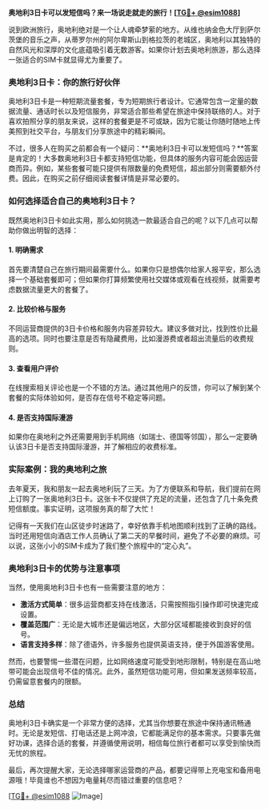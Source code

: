 **奥地利3日卡可以发短信吗？来一场说走就走的旅行！[[TG💪+ @esim1088](https://t.me/s/esim1088)]**

说到欧洲旅行，奥地利绝对是一个让人魂牵梦萦的地方。从维也纳金色大厅到萨尔茨堡的音乐之声，从蒂罗尔州的阿尔卑斯山到格拉茨的老城区，奥地利以其独特的自然风光和深厚的文化底蕴吸引着无数游客。如果你计划去奥地利旅游，那么选择一张适合的SIM卡就显得尤为重要了。

### 奥地利3日卡：你的旅行好伙伴

奥地利3日卡是一种短期流量套餐，专为短期旅行者设计。它通常包含一定量的数据流量、通话时长以及短信服务，非常适合那些希望在旅途中保持联络的人。对于喜欢拍照分享的朋友来说，这样的套餐更是不可或缺，因为它能让你随时随地上传美照到社交平台，与朋友们分享旅途中的精彩瞬间。

不过，很多人在购买之前都会有一个疑问：**奥地利3日卡可以发短信吗？**答案是肯定的！大多数奥地利3日卡都支持短信功能，但具体的服务内容可能会因运营商而异。例如，某些套餐可能只提供有限数量的免费短信，超出部分则需要额外付费。因此，在购买之前仔细阅读套餐详情是非常必要的。

### 如何选择适合自己的奥地利3日卡？

既然奥地利3日卡如此实用，那么如何挑选一款最适合自己的呢？以下几点可以帮助你做出明智的选择：

#### 1. **明确需求**
   首先要清楚自己在旅行期间最需要什么。如果你只是想偶尔给家人报平安，那么选择一个基础套餐即可；但如果你打算频繁使用社交媒体或观看在线视频，就需要考虑数据流量更大的套餐了。

#### 2. **比较价格与服务**
   不同运营商提供的3日卡价格和服务内容差异较大。建议多做对比，找到性价比最高的选项。同时也要注意是否有隐藏费用，比如漫游费或者超出流量后的收费规则。

#### 3. **查看用户评价**
   在线搜索相关评论也是一个不错的方法。通过其他用户的反馈，你可以了解到某个套餐的实际体验如何，是否存在信号不稳定等问题。

#### 4. **是否支持国际漫游**
   如果你在奥地利之外还需要用到手机网络（如瑞士、德国等邻国），那么一定要确认该3日卡是否支持国际漫游，并了解相应的收费标准。

### 实际案例：我的奥地利之旅

去年夏天，我和朋友一起去奥地利玩了三天。为了方便联系和导航，我们提前在网上订购了一张奥地利3日卡。这张卡不仅提供了充足的流量，还包含了几十条免费短信额度。事实证明，这项服务真的帮了大忙！

记得有一天我们在山区徒步时迷路了，幸好依靠手机地图顺利找到了正确的路线。当时还用短信向酒店工作人员确认了第二天的早餐时间，避免了不必要的麻烦。可以说，这张小小的SIM卡成为了我们整个旅程中的“定心丸”。

### 奥地利3日卡的优势与注意事项

当然，使用奥地利3日卡也有一些需要注意的地方：

- **激活方式简单**：很多运营商都支持在线激活，只需按照指引操作即可快速完成设置。
- **覆盖范围广**：无论是大城市还是偏远地区，大部分区域都能接收到良好的信号。
- **语言支持多样**：除了德语外，许多服务也提供英语支持，便于外国游客使用。

然而，也要警惕一些潜在问题，比如网络速度可能受到地形限制，特别是在高山地带可能会出现信号不佳的情况。此外，虽然短信功能可用，但如果发送频率较高，仍需留意套餐内的限额。

### 总结

奥地利3日卡确实是一个非常方便的选择，尤其当你想要在旅途中保持通讯畅通时。无论是发短信、打电话还是上网冲浪，它都能满足你的基本需求。只要事先做好功课，选择合适的套餐，并遵循使用说明，相信每位旅行者都可以享受到愉快而无忧的旅程。

最后，再次提醒大家，无论选择哪家运营商的产品，都要记得带上充电宝和备用电源哦！毕竟谁也不想因为电量耗尽而错过重要的信息吧？

[[TG💪+ @esim1088](https://t.me/s/esim1088) ![Image](https://i.postimg.cc/4NQfJmqS/Snipaste-2025-05-13-00-14-12.png)]